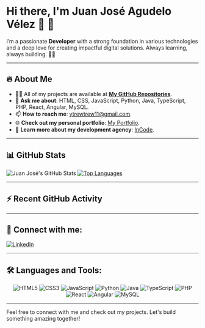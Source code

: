 # Hi there, I'm **Juan José Agudelo Vélez** 👋 🚀

I’m a passionate **Developer** with a strong foundation in various technologies and a deep love for creating impactful digital solutions. Always learning, always building. 🧑‍💻

---

## 🔥 About Me
- 👨‍💻 All of my projects are available at **[My GitHub Repositories](https://github.com/Pastu17)**.
- 💬 **Ask me about**: HTML, CSS, JavaScript, Python, Java, TypeScript, PHP, React, Angular, MySQL.
- 📫 **How to reach me**: [ytrewtrew11@gmail.com](mailto:Josefovelez22@gmail.com).
- 🌐 **Check out my personal portfolio**: [My Portfolio](https://pastuporta-170224.vercel.app/#).
- 💼 **Learn more about my development agency**: [InCode](https://incode-three.vercel.app/index.html).

---

## 📊 GitHub Stats
![Juan José's GitHub Stats](https://github-readme-stats.vercel.app/api?username=Pastu17&show_icons=true&theme=radical)
[![Top Languages](https://github-readme-stats.vercel.app/api/top-langs/?username=Pastu17&layout=compact&theme=radical)](https://github.com/anuraghazra/github-readme-stats)

---

## ⚡ Recent GitHub Activity
<!--START_SECTION:activity-->
<!--END_SECTION:activity-->

---

## 🔗 Connect with me:
[![LinkedIn](https://img.shields.io/badge/LinkedIn-0077B5?style=for-the-badge&logo=linkedin&logoColor=white)](https://www.linkedin.com/in/juan-jos%C3%A9-agudelo-v%C3%A9lez-38a216271/)

---

## 🛠️ Languages and Tools:
<p align="center">
    <img src="https://img.shields.io/badge/html5-%23E34F26.svg?style=for-the-badge&logo=html5&logoColor=white" alt="HTML5"/>
    <img src="https://img.shields.io/badge/css3-%231572B6.svg?style=for-the-badge&logo=css3&logoColor=white" alt="CSS3"/>
    <img src="https://img.shields.io/badge/javascript-%23F7DF1E.svg?style=for-the-badge&logo=javascript&logoColor=black" alt="JavaScript"/>
    <img src="https://img.shields.io/badge/python-%233776AB.svg?style=for-the-badge&logo=python&logoColor=white" alt="Python"/>
    <img src="https://img.shields.io/badge/java-%23007396.svg?style=for-the-badge&logo=java&logoColor=white" alt="Java"/>
    <img src="https://img.shields.io/badge/typescript-%233178C6.svg?style=for-the-badge&logo=typescript&logoColor=white" alt="TypeScript"/>
    <img src="https://img.shields.io/badge/php-%23777BB4.svg?style=for-the-badge&logo=php&logoColor=white" alt="PHP"/>
    <img src="https://img.shields.io/badge/react-%2361DAFB.svg?style=for-the-badge&logo=react&logoColor=black" alt="React"/>
    <img src="https://img.shields.io/badge/angular-%23DD0031.svg?style=for-the-badge&logo=angular&logoColor=white" alt="Angular"/>
    <img src="https://img.shields.io/badge/mysql-%234479A1.svg?style=for-the-badge&logo=mysql&logoColor=white" alt="MySQL"/>
</p>

---

Feel free to connect with me and check out my projects. Let's build something amazing together!
